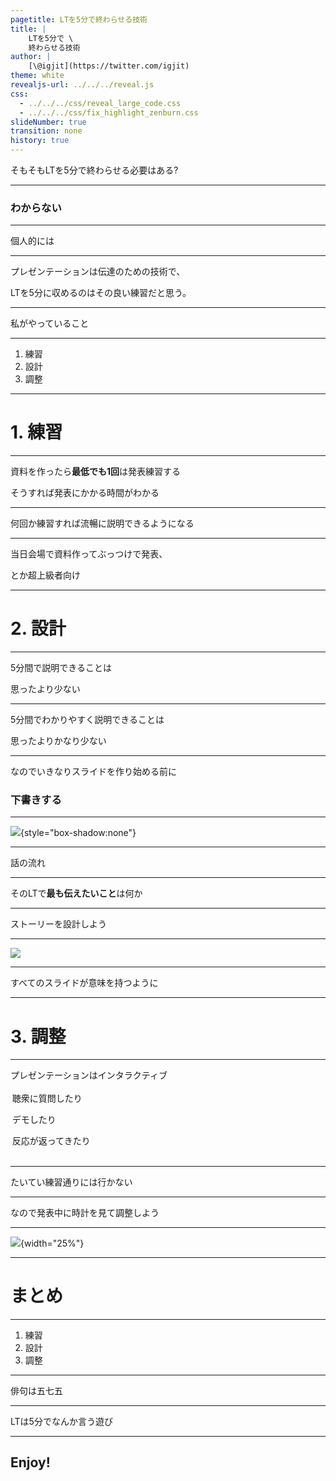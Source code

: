 ```yaml
---
pagetitle: LTを5分で終わらせる技術
title: |
    LTを5分で \
    終わらせる技術
author: |
    [\@igjit](https://twitter.com/igjit)
theme: white
revealjs-url: ../../../reveal.js
css:
  - ../../../css/reveal_large_code.css
  - ../../../css/fix_highlight_zenburn.css
slideNumber: true
transition: none
history: true
---
```


そもそもLTを5分で終わらせる必要はある?

---

### わからない

---

個人的には

---

プレゼンテーションは伝達のための技術で、

<div class="fragment">
LTを5分に収めるのはその良い練習だと思う。
</div>

---

私がやっていること

---

1. 練習
2. 設計
3. 調整

---

# 1. 練習

---

資料を作ったら**最低でも1回**は発表練習する

<div class="fragment">
そうすれば発表にかかる時間がわかる
</div>

---

何回か練習すれば流暢に説明できるようになる

---

当日会場で資料作ってぶっつけで発表、

とか超上級者向け

---

# 2. 設計

---

5分間で説明できることは

思ったより少ない

---

5分間でわかりやすく説明できることは

思ったよりかなり少ない

---

なのでいきなりスライドを作り始める前に

### 下書きする

---

![](images/ss_draft.png){style="box-shadow:none"}

---

話の流れ

---

そのLTで**最も伝えたいこと**は何か

---

ストーリーを設計しよう

---

![](images/zen.jpg)

---

すべてのスライドが意味を持つように

---

# 3. 調整

---

プレゼンテーションはインタラクティブ

<div class="fragment" style="padding: 0.2em">
聴衆に質問したり

デモしたり

反応が返ってきたり
</div>

---

たいてい練習通りには行かない

---

なので発表中に時計を見て調整しよう

---

![](images/ss_watch.png){width="25%"}

---

# まとめ

---

1. 練習
2. 設計
3. 調整

---

俳句は五七五

---

LTは5分でなんか言う遊び

---

## Enjoy!

